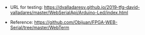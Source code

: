 * URL for testing:  https://dvalladaresv.github.io/2019-tfg-david-valladares/master/WebSerialApi/Arduino-Led/index.html

* Reference: https://github.com/Obijuan/FPGA-WEB-Serial/tree/master/WebTerm
